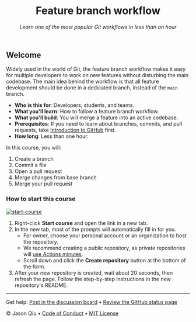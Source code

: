 <header>

# Feature branch workflow

_Learn one of the most popular Git workflows in less than an hour_

</header>

## Welcome

Widely used in the world of Git, the feature branch workflow makes it easy for multiple developers to work on new features without disturbing the main codebase. The main idea behind the workflow is that all feature development should be done in a dedicated branch, instead of the `main` branch.

- **Who is this for**: Developers, students, and teams.
- **What you'll learn**: How to follow a feature branch workflow.
- **What you'll build**: You will merge a feature into an active codebase.
- **Prerequisites**: If you need to learn about branches, commits, and pull requests, take [Introduction to GitHub](https://github.com/skills/introduction-to-github) first.
- **How long**: Less than one hour.

In this course, you will:

1. Create a branch
2. Commit a file
3. Open a pull request
4. Merge changes from base branch
5. Merge your pull request

### How to start this course

[![start-course](https://user-images.githubusercontent.com/1221423/235727646-4a590299-ffe5-480d-8cd5-8194ea184546.svg)](https://github.com/new?template_owner=jasonqiu212&template_name=feature-branch-workflow&owner=%40me&name=feature-branch-workflow&visibility=public)

1. Right-click **Start course** and open the link in a new tab.
2. In the new tab, most of the prompts will automatically fill in for you.
   - For owner, choose your personal account or an organization to host the repository.
   - We recommend creating a public repository, as private repositories will [use Actions minutes](https://docs.github.com/en/billing/managing-billing-for-github-actions/about-billing-for-github-actions).
   - Scroll down and click the **Create repository** button at the bottom of the form.
3. After your new repository is created, wait about 20 seconds, then refresh the page. Follow the step-by-step instructions in the new repository's README.

<footer>

---

Get help: [Post in the discussion board](https://github.com/jasonqiu212/feature-branch-workflow/discussions/categories/q-a) &bull; [Review the GitHub status page](https://www.githubstatus.com/)

&copy; Jason Qiu &bull; [Code of Conduct](https://www.contributor-covenant.org/version/2/1/code_of_conduct/code_of_conduct.md) &bull; [MIT License](https://gh.io/mit)

</footer>
